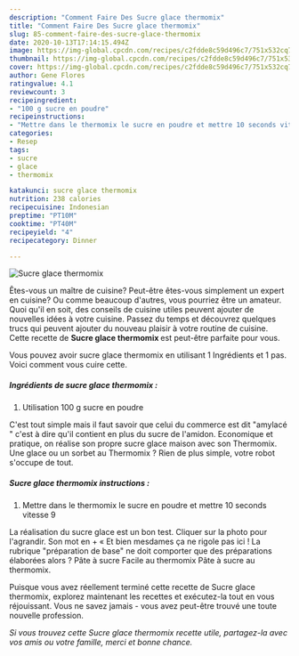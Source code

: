 ```yaml
---
description: "Comment Faire Des Sucre glace thermomix"
title: "Comment Faire Des Sucre glace thermomix"
slug: 85-comment-faire-des-sucre-glace-thermomix
date: 2020-10-13T17:14:15.494Z
image: https://img-global.cpcdn.com/recipes/c2fdde8c59d496c7/751x532cq70/sucre-glace-thermomix-photo-principale-de-la-recette.jpg
thumbnail: https://img-global.cpcdn.com/recipes/c2fdde8c59d496c7/751x532cq70/sucre-glace-thermomix-photo-principale-de-la-recette.jpg
cover: https://img-global.cpcdn.com/recipes/c2fdde8c59d496c7/751x532cq70/sucre-glace-thermomix-photo-principale-de-la-recette.jpg
author: Gene Flores
ratingvalue: 4.1
reviewcount: 3
recipeingredient:
- "100 g sucre en poudre"
recipeinstructions:
- "Mettre dans le thermomix le sucre en poudre et mettre 10 seconds vitesse 9"
categories:
- Resep
tags:
- sucre
- glace
- thermomix

katakunci: sucre glace thermomix 
nutrition: 238 calories
recipecuisine: Indonesian
preptime: "PT10M"
cooktime: "PT40M"
recipeyield: "4"
recipecategory: Dinner

---
```



![Sucre glace thermomix](https://img-global.cpcdn.com/recipes/c2fdde8c59d496c7/751x532cq70/sucre-glace-thermomix-photo-principale-de-la-recette.jpg)

Êtes-vous un maître de cuisine? Peut-être êtes-vous simplement un expert en cuisine? Ou comme beaucoup d'autres, vous pourriez être un amateur. Quoi qu'il en soit, des conseils de cuisine utiles peuvent ajouter de nouvelles idées à votre cuisine. Passez du temps et découvrez quelques trucs qui peuvent ajouter du nouveau plaisir à votre routine de cuisine. Cette recette de <strong> Sucre glace thermomix </strong> est peut-être parfaite pour vous.

<!--inarticleads1-->

Vous pouvez avoir sucre glace thermomix en utilisant 1 Ingrédients et 1 pas. Voici comment vous cuire cette.

##### Ingrédients de sucre glace thermomix :

1. Utilisation 100 g sucre en poudre


C&#39;est tout simple mais il faut savoir que celui du commerce est dit &#34;amylacé &#34; c&#39;est à dire qu&#39;il contient en plus du sucre de l&#39;amidon. Economique et pratique, on réalise son propre sucre glace maison avec son Thermomix. Une glace ou un sorbet au Thermomix ? Rien de plus simple, votre robot s&#39;occupe de tout. 

<!--inarticleads2-->

##### Sucre glace thermomix instructions :

1. Mettre dans le thermomix le sucre en poudre et mettre 10 seconds vitesse 9


La réalisation du sucre glace est un bon test. Cliquer sur la photo pour l&#39;agrandir. Son mot en + « Et bien mesdames ça ne rigole pas ici ! La rubrique &#34;préparation de base&#34; ne doit comporter que des préparations élaborées alors ? Pâte à sucre Facile au thermomix Pâte à sucre au thermomix. 

<!--inarticleads1-->

<p>
Puisque vous avez réellement terminé cette recette de Sucre glace thermomix, explorez maintenant les recettes et exécutez-la tout en vous réjouissant. Vous ne savez jamais - vous avez peut-être trouvé une toute nouvelle profession.
</p>

<p>
<i>Si vous trouvez cette Sucre glace thermomix recette utile, partagez-la avec vos amis ou votre famille, merci et bonne chance.</i>
</p>

